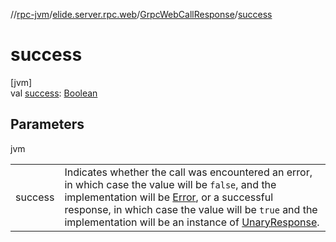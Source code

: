 //[rpc-jvm](../../../index.md)/[elide.server.rpc.web](../index.md)/[GrpcWebCallResponse](index.md)/[success](success.md)

# success

[jvm]\
val [success](success.md): [Boolean](https://kotlinlang.org/api/latest/jvm/stdlib/kotlin/-boolean/index.html)

## Parameters

jvm

| | |
|---|---|
| success | Indicates whether the call was encountered an error, in which case the value will be `false`, and the implementation will be [Error](-error/index.md), or a successful response, in which case the value will be `true` and the implementation will be an instance of [UnaryResponse](-unary-response/index.md). |
